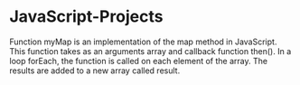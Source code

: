 # JavaScript-Projects
Function myMap is an implementation of the map method in JavaScript.
This function takes as an arguments array and callback function then().
In a loop forEach, the function is called on each element of the array. 
The results are added to a new array called result.